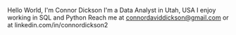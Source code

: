 Hello World, I'm Connor Dickson
I'm a Data Analyst in Utah, USA
I enjoy working in SQL and Python
Reach me at connordaviddickson@gmail.com or at linkedin.com/in/connordickson2
